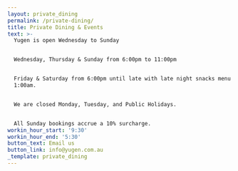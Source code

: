 ```yaml
---
layout: private_dining
permalink: /private-dining/
title: Private Dining & Events
text: >-
  Yugen is open Wednesday to Sunday


  Wednesday, Thursday & Sunday from 6:00pm to 11:00pm


  Friday & Saturday from 6:00pm until late with late night snacks menu until
  1:00am.


  We are closed Monday, Tuesday, and Public Holidays.


  All Sunday bookings accrue a 10% surcharge.
workin_hour_start: '9:30'
workin_hour_end: '5:30'
button_text: Email us
button_link: info@yugen.com.au
_template: private_dining
---
```




